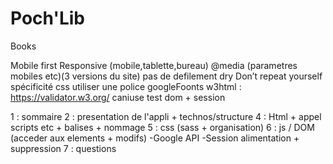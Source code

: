 # Poch'Lib

Books

Mobile first
Responsive (mobile,tablette,bureau)
@media
(parametres mobiles etc)(3 versions du site)
pas de defilement
dry Don’t repeat yourself
spécificité css
utiliser une police googleFoonts
w3html : https://validator.w3.org/
caniuse test
dom + session


1 : sommaire
2 : presentation de l'appli + technos/structure
4 : Html + appel scripts etc + balises + nommage 
5 : css (sass + organisation)
6 : js / DOM (acceder aux elements + modifs)
    -Google API
    -Session alimentation + suppression
7 : questions
